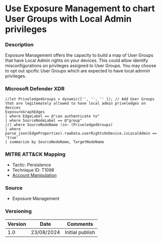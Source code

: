 # Use Exposure Management to chart User Groups with Local Admin privileges

### Description

Exposure Management offers the capacity to build a map of User Groups that have Local Admin rights on your devices. This could allow identify misconfigurations on privileges assigned to User Groups. You may choose to opt out spcific User Groups which are expected to have local admnin privileges.

### Microsoft Defender XDR
```
//let PriveledgedGroups = dynamic(['', '', '' ]); // Add User Groups that are legitemately allowed to have local admin priveledges on devices
ExposureGraphEdges
| where EdgeLabel == @"can authenticate to"
| where SourceNodeLabel == @"group"
//| where SourceNodeName !in~ (PriveledgedGroups)
| where parse_json(EdgeProperties).rawData.userRightsOnDevice.isLocalAdmin == 'true'
| summarize by SourceNodeName, TargetNodeName
```

### MITRE ATT&CK Mapping
- Tactic: Persistence
- Technique ID: T1098
- [Account Manipulation](https://attack.mitre.org/techniques/T1204/001/)

### Source
- Exposure Management

### Versioning
| Version       | Date          | Comments                          |
| ------------- |---------------| ----------------------------------|
| 1.0           | 23/08/2024    | Initial publish                   |
